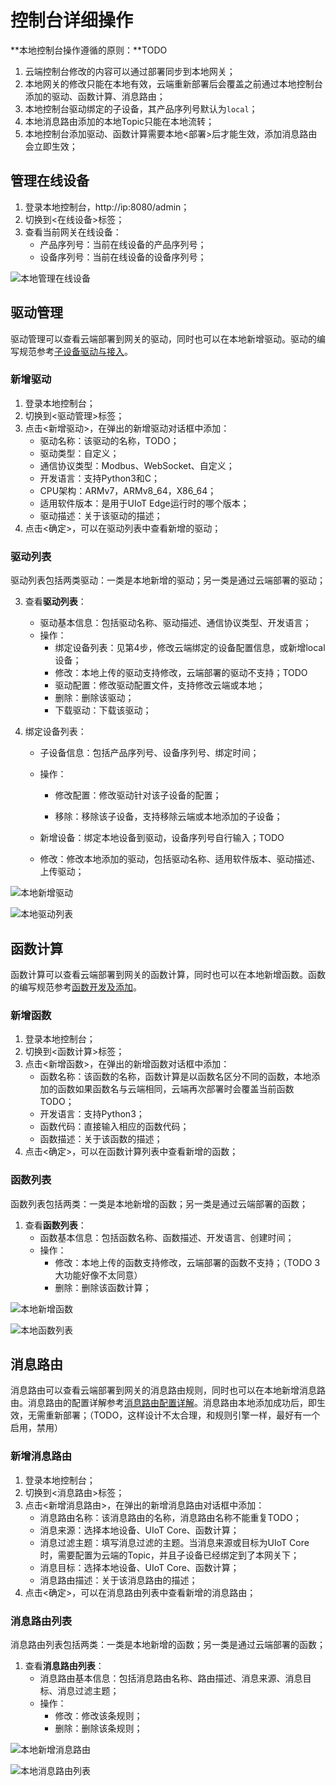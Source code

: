 # 控制台详细操作

**本地控制台操作遵循的原则：**TODO

1. 云端控制台修改的内容可以通过部署同步到本地网关；
2. 本地网关的修改只能在本地有效，云端重新部署后会覆盖之前通过本地控制台添加的驱动、函数计算、消息路由；
3. 本地控制台驱动绑定的子设备，其产品序列号默认为`local`；
4. 本地消息路由添加的本地Topic只能在本地流转；
5. 本地控制台添加驱动、函数计算需要本地<部署>后才能生效，添加消息路由会立即生效；

## 管理在线设备

1. 登录本地控制台，http://ip:8080/admin；
2. 切换到<在线设备>标签；
3. 查看当前网关在线设备：
   - 产品序列号：当前在线设备的产品序列号；
   - 设备序列号：当前在线设备的设备序列号；

![本地管理在线设备](../images/本地管理在线设备.png)

## 驱动管理

驱动管理可以查看云端部署到网关的驱动，同时也可以在本地新增驱动。驱动的编写规范参考[子设备驱动与接入](/uiot-edge/user_guide/subdevice_driver_access/overview)。

### 新增驱动

1. 登录本地控制台；
2. 切换到<驱动管理>标签；
3. 点击<新增驱动>，在弹出的新增驱动对话框中添加：
   - 驱动名称：该驱动的名称，TODO；
   - 驱动类型：自定义；
   - 通信协议类型：Modbus、WebSocket、自定义；
   - 开发语言：支持Python3和C；
   - CPU架构：ARMv7，ARMv8_64，X86_64；
   - 适用软件版本：是用于UIoT Edge运行时的哪个版本；
   - 驱动描述：关于该驱动的描述；
4. 点击<确定>，可以在驱动列表中查看新增的驱动；

### 驱动列表

驱动列表包括两类驱动：一类是本地新增的驱动；另一类是通过云端部署的驱动；

3. 查看**驱动列表**：
   - 驱动基本信息：包括驱动名称、驱动描述、通信协议类型、开发语言；
   - 操作：
     - 绑定设备列表：见第4步，修改云端绑定的设备配置信息，或新增local设备；
     - 修改：本地上传的驱动支持修改，云端部署的驱动不支持；TODO
     - 驱动配置：修改驱动配置文件，支持修改云端或本地；
     - 删除：删除该驱动；
     - 下载驱动：下载该驱动；

4. 绑定设备列表：

   - 子设备信息：包括产品序列号、设备序列号、绑定时间；

   - 操作：

     - 修改配置：修改驱动针对该子设备的配置；

     - 移除：移除该子设备，支持移除云端或本地添加的子设备；

   - 新增设备：绑定本地设备到驱动，设备序列号自行输入；TODO
   
   - 修改：修改本地添加的驱动，包括驱动名称、适用软件版本、驱动描述、上传驱动；

![本地新增驱动](../images/本地新增驱动.png)

![本地驱动列表](../images/本地驱动列表.png)

## 函数计算

函数计算可以查看云端部署到网关的函数计算，同时也可以在本地新增函数。函数的编写规范参考[函数开发及添加](/uiot-edge/user_guide/edge_computing/function_development)。

### 新增函数

1. 登录本地控制台；
2. 切换到<函数计算>标签；
3. 点击<新增函数>，在弹出的新增函数对话框中添加：
   - 函数名称：该函数的名称，函数计算是以函数名区分不同的函数，本地添加的函数如果函数名与云端相同，云端再次部署时会覆盖当前函数TODO；
   - 开发语言：支持Python3；
   - 函数代码：直接输入相应的函数代码；
   - 函数描述：关于该函数的描述；
4. 点击<确定>，可以在函数计算列表中查看新增的函数；

### 函数列表

函数列表包括两类：一类是本地新增的函数；另一类是通过云端部署的函数；

1. 查看**函数列表**：
   - 函数基本信息：包括函数名称、函数描述、开发语言、创建时间；
   - 操作：
     - 修改：本地上传的函数支持修改，云端部署的函数不支持；（TODO 3大功能好像不太同意）
     - 删除：删除该函数计算；

![本地新增函数](../images/本地新增函数.png)

![本地函数列表](../images/本地函数列表.png)

## 消息路由

消息路由可以查看云端部署到网关的消息路由规则，同时也可以在本地新增消息路由。消息路由的配置详解参考[消息路由配置详解](/uiot-edge/user_guide/message_route/route_config_detail)。消息路由本地添加成功后，即生效，无需重新部署；（TODO，这样设计不太合理，和规则引擎一样，最好有一个启用，禁用）

### 新增消息路由

1. 登录本地控制台；
2. 切换到<消息路由>标签；
3. 点击<新增消息路由>，在弹出的新增消息路由对话框中添加：
   - 消息路由名称：该消息路由的名称，消息路由名称不能重复TODO；
   - 消息来源：选择本地设备、UIoT Core、函数计算；
   - 消息过滤主题：填写消息过滤的主题。当消息来源或目标为UIoT Core时，需要配置为云端的Topic，并且子设备已经绑定到了本网关下；
   - 消息目标：选择本地设备、UIoT Core、函数计算；
   - 消息路由描述：关于该消息路由的描述；
4. 点击<确定>，可以在消息路由列表中查看新增的消息路由；

### 消息路由列表

消息路由列表包括两类：一类是本地新增的函数；另一类是通过云端部署的函数；

1. 查看**消息路由列表**：
   - 消息路由基本信息：包括消息路由名称、路由描述、消息来源、消息目标、消息过滤主题；
   - 操作：
     - 修改：修改该条规则；
     - 删除：删除该条规则；

![本地新增消息路由](../images/本地新增消息路由.png)

![本地消息路由列表](../images/本地消息路由列表.png)